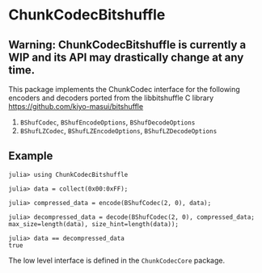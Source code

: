 # ChunkCodecBitshuffle

## Warning: ChunkCodecBitshuffle is currently a WIP and its API may drastically change at any time.

This package implements the ChunkCodec interface for the following encoders and decoders
ported from the libbitshuffle C library <https://github.com/kiyo-masui/bitshuffle>

1. `BShufCodec`, `BShufEncodeOptions`, `BShufDecodeOptions`
1. `BShufLZCodec`, `BShufLZEncodeOptions`, `BShufLZDecodeOptions`

## Example

```julia-repl
julia> using ChunkCodecBitshuffle

julia> data = collect(0x00:0xFF);

julia> compressed_data = encode(BShufCodec(2, 0), data);

julia> decompressed_data = decode(BShufCodec(2, 0), compressed_data; max_size=length(data), size_hint=length(data));

julia> data == decompressed_data
true
```

The low level interface is defined in the `ChunkCodecCore` package.
